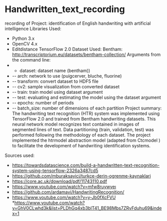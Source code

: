 # Handwritten_text_recording
recording of
Project: identification of English handwriting with artificial intelligence
Libraries Used:
* Python 3.x
* OpenCV 4.x
* Editdistance
 TensorFlow 2.0
Dataset Used: Bentham: http://transcriptorium.eu/datasets/bentham-collection/
Arguments from the command line:
* - dataset: dataset name (bentham))
* -- arch: network to use (puigcerver, bluche, fluorine)
* -- transform: convert dataset to HDF5 file
* -- cv2: sample visualization from converted dataset
* -- train: train model using dataset argument
* -- test: evaluating and estimating the model using the dataset argument
* -- epochs: number of periods
* -- batch_size: number of dimensions of each partition
Project summary: 
The handwriting text recognition (HTR) system was implemented using TensorFlow 2.0 and trained from Bentham handwriting datasets.  This neural network model recognizes text contained in images of segmented lines of text.
Data partitioning (train, validation, test) was performed following the methodology of each dataset. The project implemented the htrmodel abstraction model (adapted from Ctcmodel ) to facilitate the development of handwriting identification systems.


Sources used:
* https://towardsdatascience.com/build-a-handwritten-text-recognition-system-using-tensorflow-2326a3487cd5
* https://github.com/mburaksayici/turkce-derin-ogrenme-kaynaklari
* https://core.ac.uk/download/pdf/11743110.pdf
* https://www.youtube.com/watch?v=mfw8ruywyeı
* https://github.com/ardamavi/HandwritingRecognition/
* https://www.youtube.com/watch?v=y-Jb0fXcFVU
*https://www.youtube.com/watch?v=GhV0CLwhd3k&list=PLDhGq4xb3blT41_BE98Mbs7ZRvFduhu69&index=1
